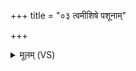 +++
title = "०३ त्वमीशिषे पशूनाम्"

+++
<details><summary>मूलम् (VS)</summary>

त्वमी॑शिषे पशू॒नां पार्थि॑वानां॒ ये जा॒ता उ॒त वा॒ ये ज॒नित्राः॑। मेमं प्रा॒णो हा॑सीन्मो अपा॒नो मेमं मि॒त्रा व॑धिषु॒र्मो अ॒मित्राः॑ ॥
</details>